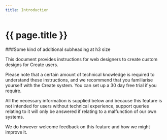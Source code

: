 ```yaml
---
title: Introduction
---
```


<h1>{{ page.title }}</h1>

###Some kind of additional subheading at h3 size

This document provides instructions for web designers to create custom designs for Create users.

Please note that a certain amount of technical knowledge is required to understand these instructions, and we recommend that you familiarise yourself with the Create system. You can set up a 30 day free trial if you require.

All the necessary information is supplied below and because this feature is not intended for users without technical experience, support queries relating to it will only be answered if relating to a malfunction of our own systems.

We do however welcome feedback on this feature and how we might improve it.